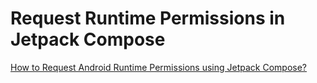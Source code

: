# Request Runtime Permissions in Jetpack Compose
[How to Request Android Runtime Permissions using Jetpack Compose?](https://vtsen.hashnode.dev/how-to-request-android-runtime-permissions-using-jetpack-compose)
